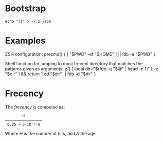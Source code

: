 # Bootstrap

	echo "[]" > ~/.z.json

# Examples

ZSH configuration:
	precmd() {
		[ "$PWD" -ef "$HOME" ] || fdb -a "$PWD"
	}

Shell function for jumping to most frecent directory that matches the patterns given as arguments:
	z() {
		local dir="$(fdb -q "$@" | head -n 1)"
		[ -z "$dir" ] && return 1
		cd "$dir" || fdb -d "$dir"
	}


# Frecency

The *frecency* is computed as:

	        H
	—————————————————
	 0.25 + 3·10⁻⁶·A

Where *H* is the number of hits, and *A* the age.
